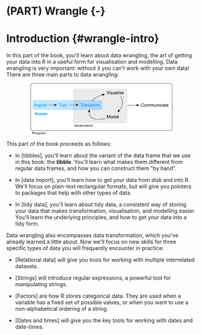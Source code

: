 
# (PART) Wrangle {-}

# Introduction {#wrangle-intro}

In this part of the book, you'll learn about data wrangling, the art of getting your data into R in a useful form for visualisation and modelling. Data wrangling is very important: without it you can't work with your own data! There are three main parts to data wrangling:

<img src="diagrams/data-science-wrangle.png" width="75%" style="display: block; margin: auto;" />

This part of the book proceeds as follows:

*   In [tibbles], you'll learn about the variant of the data frame that we use
    in this book: the __tibble__.  You'll learn what makes them different
    from regular data frames, and how you can construct them "by hand".

*   In [data import], you'll learn how to get your data from disk and into R.
    We'll focus on plain-text rectangular formats, but will give you pointers 
    to packages that help with other types of data.

*   In [tidy data], you'll learn about tidy data, a consistent way of storing
    your data that makes transformation, visualisation, and modelling easier.
    You'll learn the underlying principles, and how to get your data into a 
    tidy form.

Data wrangling also encompasses data transformation, which you've already learned a little about. Now we'll focus on new skills for three specific types of data you will frequently encounter in practice:

*   [Relational data] will give you tools for working with multiple
    interrelated datasets.
    
*   [Strings] will introduce regular expressions, a powerful tool for
    manipulating strings.

*   [Factors] are how R stores categorical data. They are used when a variable
    has a fixed set of possible values, or when you want to use a non-alphabetical
    ordering of a string.
    
*   [Dates and times] will give you the key tools for working with 
    dates and date-times.
